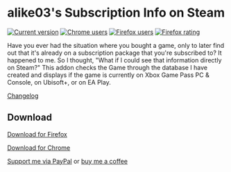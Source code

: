 # alike03's Subscription Info on Steam

[![Current version](https://img.shields.io/amo/v/alike03s-subscription-info?label=version&style=for-the-badge)](https://aligueler.com/GamePass/) [![Chrome users](https://img.shields.io/chrome-web-store/users/jecikjbpiedagpmibmgpfgnkfpomgeok?label=chrome%20users&style=for-the-badge)](https://chrome.google.com/webstore/detail/jecikjbpiedagpmibmgpfgnkfpomgeok/) [![Firefox users](https://img.shields.io/amo/users/alike03s-subscription-info?label=firefox%20users&style=for-the-badge)](https://addons.mozilla.org/en-US/firefox/addon/alike03s-subscription-info/) [![Firefox rating](https://img.shields.io/amo/stars/alike03s-subscription-info?label=firefox%20rating&style=for-the-badge)](https://addons.mozilla.org/en-US/firefox/addon/alike03s-subscription-info/)

Have you ever had the situation where you bought a game, only to later find out that it's already on a subscription package that you're subscribed to? It happened to me.
So I thought, "What if I could see that information directly on Steam?"
This addon checks the Game through the database I have created and displays if the game is currently on Xbox Game Pass PC & Console, on Ubisoft+, or on EA Play.

[Changelog](https://aligueler.com/GamePass/)

## Download

[Download for Firefox](https://addons.mozilla.org/en-US/firefox/addon/alike03s-subscription-info/)

[Download for Chrome](https://chrome.google.com/webstore/detail/jecikjbpiedagpmibmgpfgnkfpomgeok/)




[Support me via PayPal](https://paypal.me/alike03/) or [buy me a coffee](https://www.buymeacoffee.com/alike03/)
